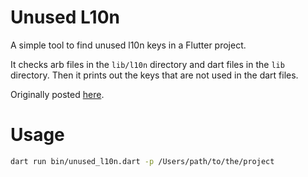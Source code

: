 # Unused L10n

A simple tool to find unused l10n keys in a Flutter project.

It checks arb files in the `lib/l10n` directory and dart files in the `lib` directory. Then it prints out the keys that are not used in the dart files.

Originally posted [here](https://github.com/localizely/flutter-intl-intellij/issues/13#issuecomment-1204931707).

# Usage

```sh
dart run bin/unused_l10n.dart -p /Users/path/to/the/project
```
